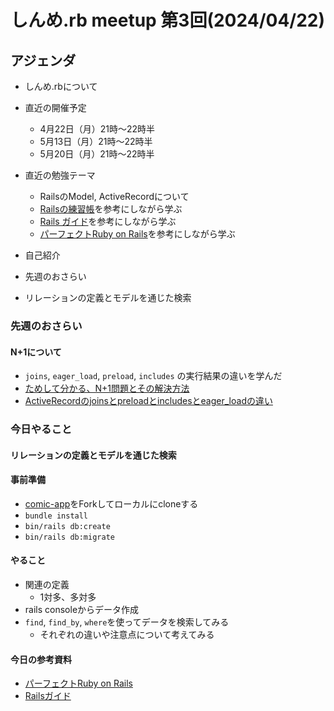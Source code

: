 # しんめ.rb meetup 第3回(2024/04/22)

## アジェンダ

- しんめ.rbについて
- 直近の開催予定
  - 4月22日（月）21時〜22時半
  - 5月13日（月）21時〜22時半
  - 5月20日（月）21時〜22時半

- 直近の勉強テーマ
  - RailsのModel, ActiveRecordについて
  - [Railsの練習帳](https://zenn.dev/igaiga/books/rails-practice-note/viewer/preface)を参考にしながら学ぶ
  - [Rails ガイド](https://railsguides.jp/active_record_basics.html)を参考にしながら学ぶ
  - [パーフェクトRuby on Rails](https://gihyo.jp/book/2020/978-4-297-11462-6)を参考にしながら学ぶ
- 自己紹介
- 先週のおさらい
- リレーションの定義とモデルを通じた検索

### 先週のおさらい

#### N+1について

- `joins`, `eager_load`, `preload`, `includes` の実行結果の違いを学んだ
- [ためして分かる、N+1問題とその解決方法](https://haruguchi-yuma.hatenablog.com/entry/2022/12/23/121820)
- [ActiveRecordのjoinsとpreloadとincludesとeager_loadの違い](https://qiita.com/k0kubun/items/80c5a5494f53bb88dc58)

### 今日やること

#### リレーションの定義とモデルを通じた検索

#### 事前準備

- [comic-app](https://github.com/shinmerb/comic-app)をForkしてローカルにcloneする
- `bundle install`
- `bin/rails db:create`
- `bin/rails db:migrate`

#### やること

- 関連の定義
  - 1対多、多対多
- rails consoleからデータ作成
- `find`, `find_by`, `where`を使ってデータを検索してみる
  - それぞれの違いや注意点について考えてみる

#### 今日の参考資料

- [パーフェクトRuby on Rails](https://gihyo.jp/book/2020/978-4-297-11462-6)
- [Railsガイド](https://railsguides.jp/active_record_querying.html)

